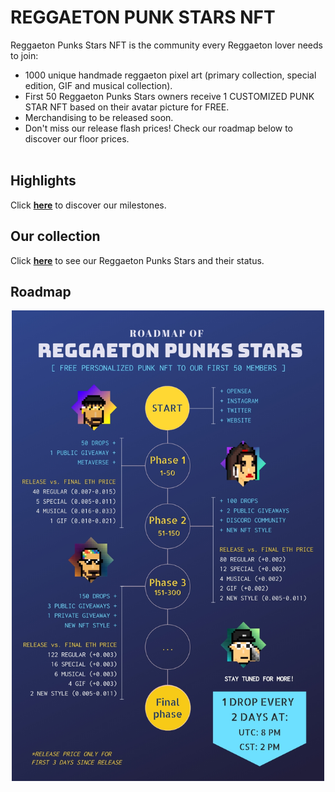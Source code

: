 # REGGAETON PUNK STARS NFT

Reggaeton Punks Stars NFT is the community every Reggaeton lover needs to join:
* 1000 unique handmade reggaeton pixel art (primary collection, special edition, GIF and musical collection).
* First 50 Reggaeton Punks Stars owners receive 1 CUSTOMIZED PUNK STAR NFT based on their avatar picture for FREE. 
* Merchandising to be released soon.
* Don't miss our release flash prices! Check our roadmap below to discover our floor prices. <br><br>


## Highlights

Click [<b>here</b>](highlights.html) to discover our milestones. <br>

## Our collection
Click [<b>here</b>](nfts.html) to see our Reggaeton Punks Stars and their status. <br>

## Roadmap

<p float="left" align="center">
<img src="assets/rmf.jpg"
     width="500">
 </p>
